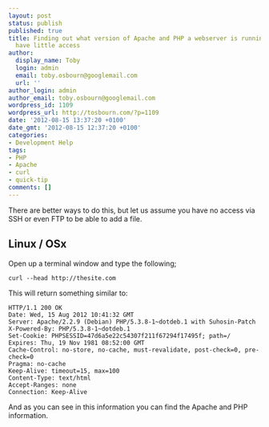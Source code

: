 ```yaml
---
layout: post
status: publish
published: true
title: Finding out what version of Apache and PHP a webserver is running when you
  have little access
author:
  display_name: Toby
  login: admin
  email: toby.osbourn@googlemail.com
  url: ''
author_login: admin
author_email: toby.osbourn@googlemail.com
wordpress_id: 1109
wordpress_url: http://tosbourn.com/?p=1109
date: '2012-08-15 13:37:20 +0100'
date_gmt: '2012-08-15 12:37:20 +0100'
categories:
- Development Help
tags:
- PHP
- Apache
- curl
- quick-tip
comments: []
---
```

<p>There are better ways to do this, but let us assume you have no access via SSH or even FTP to be able to add a file.</p>
<h2>Linux / OSx</h2>
<p>Open up a terminal window and type the following;</p>
<p><code>curl --head http://thesite.com</code></p>
<p>This will return something similar to:</p>
<pre><code>HTTP/1.1 200 OK
Date: Wed, 15 Aug 2012 10:41:32 GMT
Server: Apache/2.2.9 (Debian) PHP/5.3.8-1~dotdeb.1 with Suhosin-Patch
X-Powered-By: PHP/5.3.8-1~dotdeb.1
Set-Cookie: PHPSESSID=47d6a5e22c54307f211f67294f17495f; path=/
Expires: Thu, 19 Nov 1981 08:52:00 GMT
Cache-Control: no-store, no-cache, must-revalidate, post-check=0, pre-check=0
Pragma: no-cache
Keep-Alive: timeout=15, max=100
Content-Type: text/html
Accept-Ranges: none
Connection: Keep-Alive
</code></pre>
<p>And as you can see in this information you can find the Apache and PHP information.</p>
